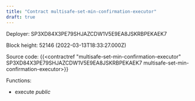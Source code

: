 ```yaml
---
title: "Contract multisafe-set-min-confirmation-executor"
draft: true
---
```

Deployer: SP3XD84X3PE79SHJAZCDW1V5E9EA8JSKRBPEKAEK7


 



Block height: 52146 (2022-03-13T18:33:27.000Z)

Source code: {{<contractref "multisafe-set-min-confirmation-executor" SP3XD84X3PE79SHJAZCDW1V5E9EA8JSKRBPEKAEK7 multisafe-set-min-confirmation-executor>}}

Functions:

* execute _public_
